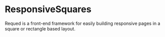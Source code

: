 # ResponsiveSquares

Requed is a front-end framework for easily building responsive pages in a square or rectangle based layout.
